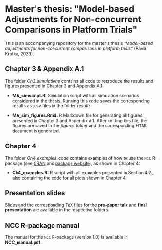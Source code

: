 # Master's thesis: "Model-based Adjustments for Non-concurrent Comparisons in Platform Trials"

This is an accompanying repository for the master's thesis *"Model-based adjustments for non-concurrent comparisons in platform trials"* (Pavla Krotka, 2023).

## Chapter 3 & Appendix A.1

The folder *Ch3_simulations* contains all code to reproduce the results and figures presented in Chapter 3 and Appendix A.1:

- **MA_simscript.R:** Simulation script with all simulation scenarios considered in the thesis. Running this code saves the corresponding results as .csv files in the folder *results*.

- **MA_sim_figures.Rmd:** R Markdown file for generating all figures presented in Chapter 3 and Appendix A.1. After knitting this file, the figures are saved in the *figures* folder and the corresponding HTML document is generated.

## Chapter 4

The folder *Ch4_examples_code* contains examples of how to use the `NCC` R-package (see [CRAN](https://CRAN.R-project.org/package=NCC) and [package website](https://pavlakrotka.github.io/NCC/)), as shown in Chapter 4:

- **Ch4_examples.R:** R script with all examples presented in Section 4.2., also containing the code for all plots shown in Chapter 4.

## Presentation slides

Slides and the corresponding TeX files for the **pre-paper talk** and **final presentation** are available in the respective folders.

## NCC R-package manual

The manual for the `NCC` R-package (version 1.0) is available in **NCC_manual.pdf**.
